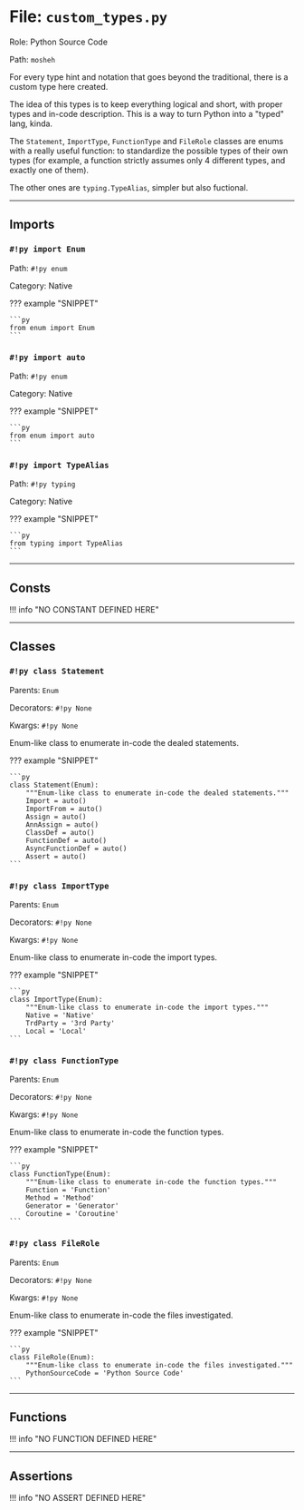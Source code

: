 # File: `custom_types.py`

Role: Python Source Code

Path: `mosheh`

For every type hint and notation that goes beyond the traditional, there is a custom
type here created.

The idea of this types is to keep everything logical and short, with proper types and
in-code description. This is a way to turn Python into a "typed" lang, kinda.

The `Statement`, `ImportType`, `FunctionType` and `FileRole` classes are enums with a
really useful function: to standardize the possible types of their own types (for
example, a function strictly assumes only 4 different types, and exactly one of
them).

The other ones are `typing.TypeAlias`, simpler but also fuctional.

---

## Imports

### `#!py import Enum`

Path: `#!py enum`

Category: Native

??? example "SNIPPET"

    ```py
    from enum import Enum
    ```

### `#!py import auto`

Path: `#!py enum`

Category: Native

??? example "SNIPPET"

    ```py
    from enum import auto
    ```

### `#!py import TypeAlias`

Path: `#!py typing`

Category: Native

??? example "SNIPPET"

    ```py
    from typing import TypeAlias
    ```

---

## Consts

!!! info "NO CONSTANT DEFINED HERE"

---

## Classes

### `#!py class Statement`

Parents: `Enum`

Decorators: `#!py None`

Kwargs: `#!py None`

Enum-like class to enumerate in-code the dealed statements.

??? example "SNIPPET"

    ```py
    class Statement(Enum):
        """Enum-like class to enumerate in-code the dealed statements."""
        Import = auto()
        ImportFrom = auto()
        Assign = auto()
        AnnAssign = auto()
        ClassDef = auto()
        FunctionDef = auto()
        AsyncFunctionDef = auto()
        Assert = auto()
    ```

### `#!py class ImportType`

Parents: `Enum`

Decorators: `#!py None`

Kwargs: `#!py None`

Enum-like class to enumerate in-code the import types.

??? example "SNIPPET"

    ```py
    class ImportType(Enum):
        """Enum-like class to enumerate in-code the import types."""
        Native = 'Native'
        TrdParty = '3rd Party'
        Local = 'Local'
    ```

### `#!py class FunctionType`

Parents: `Enum`

Decorators: `#!py None`

Kwargs: `#!py None`

Enum-like class to enumerate in-code the function types.

??? example "SNIPPET"

    ```py
    class FunctionType(Enum):
        """Enum-like class to enumerate in-code the function types."""
        Function = 'Function'
        Method = 'Method'
        Generator = 'Generator'
        Coroutine = 'Coroutine'
    ```

### `#!py class FileRole`

Parents: `Enum`

Decorators: `#!py None`

Kwargs: `#!py None`

Enum-like class to enumerate in-code the files investigated.

??? example "SNIPPET"

    ```py
    class FileRole(Enum):
        """Enum-like class to enumerate in-code the files investigated."""
        PythonSourceCode = 'Python Source Code'
    ```

---

## Functions

!!! info "NO FUNCTION DEFINED HERE"

---

## Assertions

!!! info "NO ASSERT DEFINED HERE"
